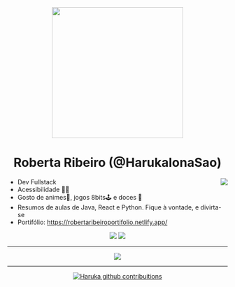 <div align="center">
<img height="300em"  src="https://i.imgur.com/nQeDtvl.png" >
</div>

<h1 align="center">  Roberta Ribeiro (@HarukaIonaSao)</h1>

<img align="right" src="https://i.imgur.com/Qe5XrJM.gif](https://imgur.com/DirCrSz)">

 - Dev Fullstack 
 - Acessibilidade 🤟🏿 
 - Gosto de animes🎎, jogos 8bits🕹 e doces 🍰
 - Resumos de aulas de Java, React e Python. Fique à vontade, e divirta-se
 - Portifólio: https://robertaribeiroportifolio.netlify.app/
 
<div align="center">
<a href = "mailto:robertaribeiro004@gmail.com"><img src="https://img.shields.io/badge/-Gmail-%23333?style=for-the-badge&logo=gmail&logoColor=cornflowerblue" target="_blank"></a>
  <a href="https://www.linkedin.com/in/roberta-ribeiro-b5521a4b/" target="_blank"><img src="https://img.shields.io/badge/-LinkedIn-%230077B5?style=for-the-badge&logo=linkedin&logoColor=navyblue" target="_blank"></a> 
  </div>
  
<hr>    
 <div align="center">
  <a href="https://skillicons.dev">
    <img src="https://skillicons.dev/icons?i=tailwind,react,vue,selenium,aws,mongodb,nodejs,mysql,java,maven" />
  </a>
</div>
<hr>

 <div>
 <a href="https://github.com/HarukaIonaSao"> 

 <div align="center">
  <img src="https://streak-stats.demolab.com/?user=HarukaIona\Sao&theme=sunset-gradient&border=fff&dates=FFF" alt="Haruka github contribuitions" />
 
 </div>





 









